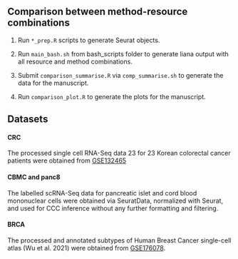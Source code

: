 ## Comparison between method-resource combinations

1. Run `*_prep.R` scripts to generate Seurat objects.   

2. Run `main_bash.sh` from bash_scripts folder to generate liana output with all resource and method combinations.  

3. Submit `comparison_summarise.R` via `comp_summarise.sh` to generate the data for the manuscript.

4. Run `comparison_plot.R` to generate the plots for the manuscript.  

## Datasets
#### CRC
The processed single cell RNA-Seq data 23 for 23 Korean colorectal cancer patients were obtained from
[GSE132465](https://www.ncbi.nlm.nih.gov/geo/query/acc.cgi?acc=GSE132465)

#### CBMC and panc8
The labelled scRNA-Seq data for pancreatic islet and cord blood mononuclear cells were obtained via SeuratData,
normalized with Seurat, and used for CCC inference without any further formatting and filtering.

#### BRCA
The processed and annotated subtypes of Human Breast Cancer single-cell atlas (Wu et al. 2021) were obtained from [GSE176078](https://www.ncbi.nlm.nih.gov/geo/query/acc.cgi?acc=GSE176078). 
